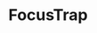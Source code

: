 # FocusTrap

<script setup>
import FocusTrap from '../.vitepress/components/FocusTrap.vue'
</script>

<Showcase title="focusTrap" >
  <FocusTrap />
</Showcase>

